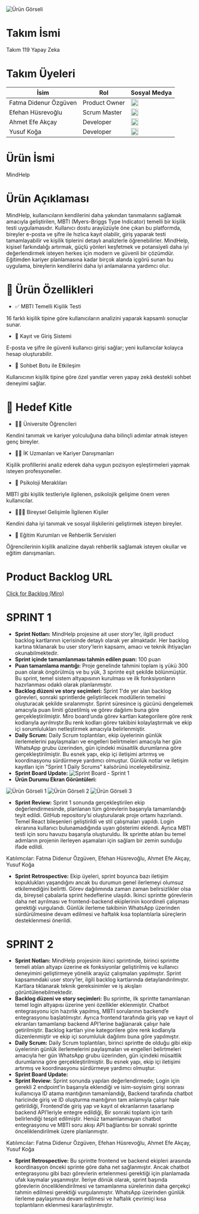 ![Ürün Görseli](images/product_name.png)

# Takım İsmi

Takım 119 Yapay Zeka

# Takım Üyeleri

| İsim                   | Rol             | Sosyal Medya |
|------------------------|------------------|----------|
| Fatma Didenur Özgüven | Product Owner    | <a href="https://www.linkedin.com/in/fatma-didenur-%C3%B6zg%C3%BCven/"><img src="https://cdn-icons-png.flaticon.com/512/174/174857.png" width="20"/></a> |
| Efehan Hüsrevoğlu      | Scrum Master     | <a href="https://www.linkedin.com/in/efehan-husrevoglu-b78306245/"><img src="https://cdn-icons-png.flaticon.com/512/174/174857.png" width="20"/></a> |
| Ahmet Efe Akçay        | Developer        | <a href="https://www.linkedin.com/in/ahmet-efe-akcay4/"><img src="https://cdn-icons-png.flaticon.com/512/174/174857.png" width="20"/></a> |
| Yusuf Koğa             | Developer        | <a href="https://www.linkedin.com/in/yusuf-ko%C4%9Fa-3b1536249/"><img src="https://cdn-icons-png.flaticon.com/512/174/174857.png" width="20"/></a> |



# Ürün İsmi

MindHelp

# Ürün Açıklaması

MindHelp, kullanıcıların kendilerini daha yakından tanımalarını sağlamak amacıyla geliştirilen, MBTI (Myers-Briggs Type Indicator) temelli bir kişilik testi uygulamasıdır. Kullanıcı dostu arayüzüyle öne çıkan bu platformda, bireyler e-posta ve şifre ile hızlıca kayıt olabilir, giriş yaparak testi tamamlayabilir ve kişilik tiplerini detaylı analizlerle öğrenebilirler. MindHelp, kişisel farkındalığı artırmak, güçlü yönleri keşfetmek ve potansiyeli daha iyi değerlendirmek isteyen herkes için modern ve güvenli bir çözümdür. Eğitimden kariyer planlamasına kadar birçok alanda içgörü sunan bu uygulama, bireylerin kendilerini daha iyi anlamalarına yardımcı olur.

# 🚀 Ürün Özellikleri

* ✅ MBTI Temelli Kişilik Testi
  
16 farklı kişilik tipine göre kullanıcıların analizini yaparak kapsamlı sonuçlar sunar.

* 🔐 Kayıt ve Giriş Sistemi
  
E-posta ve şifre ile güvenli kullanıcı girişi sağlar; yeni kullanıcılar kolayca hesap oluşturabilir.

* 💬 Sohbet Botu ile Etkileşim

Kullanıcının kişilik tipine göre özel yanıtlar veren yapay zekâ destekli sohbet deneyimi sağlar.

# 🎯 Hedef Kitle

* 👩‍🎓 Üniversite Öğrencileri

Kendini tanımak ve kariyer yolculuğuna daha bilinçli adımlar atmak isteyen genç bireyler.

* 🧑‍💼 İK Uzmanları ve Kariyer Danışmanları

Kişilik profillerini analiz ederek daha uygun pozisyon eşleştirmeleri yapmak isteyen profesyoneller.

* 🧠 Psikoloji Meraklıları

MBTI gibi kişilik testleriyle ilgilenen, psikolojik gelişime önem veren kullanıcılar.

* 🧑‍🤝‍🧑 Bireysel Gelişimle İlgilenen Kişiler

Kendini daha iyi tanımak ve sosyal ilişkilerini geliştirmek isteyen bireyler.

* 🏫 Eğitim Kurumları ve Rehberlik Servisleri

Öğrencilerinin kişilik analizine dayalı rehberlik sağlamak isteyen okullar ve eğitim danışmanları.

# Product Backlog URL

[Click for Backlog (Miro)](https://miro.com/app/board/uXjVIheT0gE=/)



# SPRINT 1

* **Sprint Notları:** MindHelp projesine ait user story'ler, ilgili product backlog kartlarının içerisinde detaylı olarak yer almaktadır. Her backlog kartına tıklanarak bu user story'lerin kapsamı, amacı ve teknik ihtiyaçları okunabilmektedir.
* **Sprint içinde tamamlanması tahmin edilen puan:** 100 puan
* **Puan tamamlama mantığı:** Proje genelinde tahmini toplam iş yükü 300 puan olarak öngörülmüş ve bu yük, 3 sprinte eşit şekilde bölünmüştür. Bu sprint, temel sistem altyapısının kurulması ve ilk fonksiyonların hazırlanması odaklı olarak planlanmıştır.
*  **Backlog düzeni ve story seçimleri:** Sprint 1'de yer alan backlog görevleri, sonraki sprintlerde geliştirilecek modüllerin temelini oluşturacak şekilde sıralanmıştır. Sprint süresince iş gücünü dengelemek amacıyla puan limiti gözetilmiş ve görev dağılımı buna göre gerçekleştirilmiştir.
Miro board’unda görev kartları kategorilere göre renk kodlarıyla ayrılmıştır.Bu renk kodları görev takibini kolaylaştırmak ve ekip içi sorumlulukları netleştirmek amacıyla belirlenmiştir.
* **Daily Scrum:** Daily Scrum toplantıları, ekip üyelerinin günlük ilerlemelerini paylaşmaları ve engelleri belirtmeleri amacıyla her gün WhatsApp grubu üzerinden, gün içindeki müsaitlik durumlarına göre gerçekleştirilmiştir.
Bu esnek yapı, ekip içi iletişimi artırmış ve koordinasyonu sürdürmeye yardımcı olmuştur.
Günlük notlar ve iletişim kayıtları için "Sprint 1 Daily Scrums" kalsörünü inceleyebilirsiniz.
* **Sprint Board Update:**
  ![Sprint Board - Sprint 1](./images/backlog1.png)
* **Ürün Durumu Ekran Görüntüleri:**
  
 ![Ürün Görseli 1](images/product2.png)
![Ürün Görseli 2](images/product1.png)
![Ürün Görseli 3](images/product3.png)

* **Sprint Review:** Sprint 1 sonunda gerçekleştirilen ekip değerlendirmesinde, planlanan tüm görevlerin başarıyla tamamlandığı teyit edildi. GitHub repository’si oluşturularak proje ortamı hazırlandı. Temel React bileşenleri geliştirildi ve stil çalışmaları yapıldı. Login ekranına kullanıcı bulunamadığında uyarı gösterimi eklendi. Ayrıca MBTI testi için soru havuzu başarıyla oluşturuldu. İlk sprintte atılan bu temel adımların projenin ilerleyen aşamaları için sağlam bir zemin sunduğu ifade edildi.

Katılımcılar:
Fatma Didenur Özgüven, Efehan Hüsrevoğlu, Ahmet Efe Akçay, Yusuf Koğa

* **Sprint Retrospective:** Ekip üyeleri, sprint boyunca bazı iletişim kopuklukları yaşandığını ancak bu durumun genel ilerlemeyi olumsuz etkilemediğini belirtti. Görev dağılımında zaman zaman belirsizlikler olsa da, bireysel çabalarla sprint hedeflerine ulaşıldı. İkinci sprintte görevlerin daha net ayrılması ve frontend-backend ekiplerinin koordineli çalışması gerektiği vurgulandı. Günlük ilerleme takibinin WhatsApp üzerinden sürdürülmesine devam edilmesi ve haftalık kısa toplantılarla süreçlerin desteklenmesi önerildi.

# SPRINT 2

* **Sprint Notları:** MindHelp projesinin ikinci sprintinde, birinci sprintte temeli atılan altyapı üzerine ek fonksiyonlar geliştirilmiş ve kullanıcı deneyimini geliştirmeye yönelik arayüz çalışmaları yapılmıştır. Sprint kapsamındaki user story’ler, ilgili backlog kartlarında detaylandırılmıştır. Kartlara tıklanarak teknik gereksinimler ve iş akışları görüntülenebilmektedir.
*  **Backlog düzeni ve story seçimleri:** Bu sprintte, ilk sprintte tamamlanan temel login altyapısı üzerine yeni özellikler eklenmiştir. Chatbot entegrasyonu için hazırlık yapılmış, MBTI sorularının backend’e entegrasyonu başlatılmıştır. Ayrıca frontend tarafında giriş yap ve kayıt ol ekranları tamamlanıp backend API’lerine bağlanarak çalışır hale getirilmiştir. Backlog kartları yine kategorilere göre renk kodlarıyla düzenlenmiştir ve ekip içi sorumluluk dağılımı buna göre yapılmıştır.
*  **Daily Scrum:** Daily Scrum toplantıları, birinci sprintte de olduğu gibi ekip üyelerinin günlük ilerlemelerini paylaşmaları ve engelleri belirtmeleri amacıyla her gün WhatsApp grubu üzerinden, gün içindeki müsaitlik durumlarına göre gerçekleştirilmiştir. Bu esnek yapı, ekip içi iletişimi artırmış ve koordinasyonu sürdürmeye yardımcı olmuştur.
*  **Sprint Board Update:**
*  **Sprint Review:** Sprint sonunda yapılan değerlendirmede;
Login için gerekli 2 endpoint’in başarıyla eklendiği ve isim-soyisim girişi sonrası kullanıcıya ID atama mantığının tamamlandığı,
Backend tarafında chatbot haricinde giriş ve ID oluşturma mantığının tam anlamıyla çalışır hale getirildiği,
Frontend’de giriş yap ve kayıt ol ekranlarının tasarlanıp backend API’leriyle entegre edildiği,
Bir sonraki toplantı için tarih belirlendiği
tespit edilmiştir.
Henüz tamamlanmayan chatbot entegrasyonu ve MBTI soru akışı API bağlantısı bir sonraki sprintte önceliklendirilmek üzere planlanmıştır.
  
Katılımcılar:
Fatma Didenur Özgüven, Efehan Hüsrevoğlu, Ahmet Efe Akçay, Yusuf Koğa

*  **Sprint Retrospective:** Bu sprintte frontend ve backend ekipleri arasında koordinasyon önceki sprinte göre daha net sağlanmıştır. Ancak chatbot entegrasyonu gibi bazı görevlerin ertelenmesi gerektiği için planlamada ufak kaymalar yaşanmıştır. İleriye dönük olarak, sprint başında görevlerin önceliklendirilmesi ve tamamlanma sürelerinin daha gerçekçi tahmin edilmesi gerektiği vurgulanmıştır. WhatsApp üzerinden günlük ilerleme paylaşımına devam edilmesi ve haftalık çevrimiçi kısa toplantıların eklenmesi kararlaştırılmıştır.
